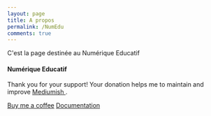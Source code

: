 ```yaml
---
layout: page
title: A propos
permalink: /NumEdu
comments: true
---
```


<div class="row justify-content-between">
<div class="col-md-8 pr-5">

<p>C'est la page destinée au Numérique Educatif</p>

<h4>Numérique Educatif</h4>


<p>Thank you for your support! Your donation helps me to maintain and improve <a target="_blank" href="https://github.com/wowthemesnet/mediumish-theme-jekyll">Mediumish <i class="fab fa-github"></i></a>.</p>

<a target="_blank" href="https://www.wowthemes.net/donate/" class="btn btn-danger">Buy me a coffee</a> <a target="_blank" href="https://bootstrapstarter.com/bootstrap-templates/template-mediumish-bootstrap-jekyll/" class="btn btn-warning">Documentation</a>

</div>
</div>
</div>
